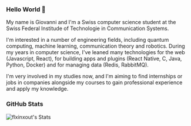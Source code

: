 ### Hello World 👋
My name is Giovanni and I'm a Swiss computer science student at the Swiss Federal Institude of Technologie in Communication Systems.

I'm interested in a number of engineering fields, including quantum computing, machine learning, communication theory and robotics.
During my years in computer science, I've leaned many technologies for the web (Javascript, React), for building apps and plugins (React Native, C, Java, Python, Docker) and for managing data (Redis, RabbitMQ).

I'm very involved in my studies now, and I'm aiming to find internships or jobs in companies alongside my courses to gain professional experience and apply my knowledge.

### GitHub Stats

![flxinxout's Stats](https://github-readme-stats.vercel.app/api?username=flxinxout&count_private=true&show_icons=true&theme=radical)
